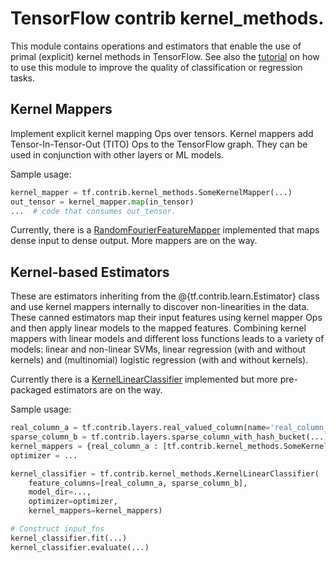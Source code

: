 # TensorFlow contrib kernel_methods.

This module contains operations and estimators that enable the use of primal
(explicit) kernel methods in TensorFlow. See also the [tutorial](https://www.tensorflow.org/code/tensorflow/contrib/kernel_methods/g3doc/tutorial.md) on how to use this module to improve the quality of
classification or regression tasks.

## Kernel Mappers
Implement explicit kernel mapping Ops over tensors. Kernel mappers add
Tensor-In-Tensor-Out (TITO) Ops to the TensorFlow graph. They can be used in
conjunction with other layers or ML models.

Sample usage:

```python
kernel_mapper = tf.contrib.kernel_methods.SomeKernelMapper(...)
out_tensor = kernel_mapper.map(in_tensor)
...  # code that consumes out_tensor.
```

Currently, there is a [RandomFourierFeatureMapper](https://www.tensorflow.org/code/tensorflow/contrib/kernel_methods/python/mappers/random_fourier_features.py) implemented that maps dense input to dense
output. More mappers are on the way.

## Kernel-based Estimators
These are estimators inheriting from the @{tf.contrib.learn.Estimator} class and
use kernel mappers internally to discover non-linearities in the data. These
canned estimators map their input features using kernel mapper Ops and then
apply linear models to the mapped features. Combining kernel mappers with linear
models and different loss functions leads to a variety of models: linear and
non-linear SVMs, linear regression (with and without kernels) and (multinomial)
logistic regression (with and without kernels).

Currently there is a [KernelLinearClassifier](https://www.tensorflow.org/code/tensorflow/contrib/kernel_methods/python/kernel_estimators.py) implemented but more pre-packaged estimators
are on the way.

Sample usage:

```python
real_column_a = tf.contrib.layers.real_valued_column(name='real_column_a',...)
sparse_column_b = tf.contrib.layers.sparse_column_with_hash_bucket(...)
kernel_mappers = {real_column_a : [tf.contrib.kernel_methods.SomeKernelMapper(...)]}
optimizer = ...

kernel_classifier = tf.contrib.kernel_methods.KernelLinearClassifier(
    feature_columns=[real_column_a, sparse_column_b],
    model_dir=...,
    optimizer=optimizer,
    kernel_mappers=kernel_mappers)

# Construct input_fns
kernel_classifier.fit(...)
kernel_classifier.evaluate(...)
```

